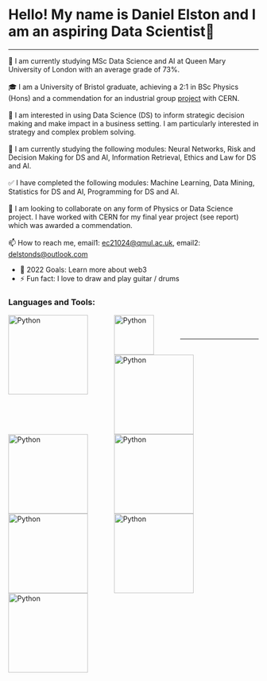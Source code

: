 # Hello! My name is Daniel Elston and I am an aspiring Data Scientist👋
---
👋 I am currently studying MSc Data Science and AI at Queen Mary University of London with an average grade of 73%.<br/>
<br/>
🎓 I am a University of Bristol graduate, achieving a 2:1 in BSc Physics (Hons) and a commendation for an industrial group [project][project] with CERN.<br/>
<br/>
👀 I am interested in using Data Science (DS) to inform strategic decision making and make impact in a business setting. I am particularly interested in strategy and complex problem solving.<br/>
<br/>
🌱 I am currently studying the following modules: Neural Networks, Risk and Decision Making for DS and AI, Information Retrieval, Ethics and Law for DS and AI.<br/>
<br/>
✅	I have completed the following modules: Machine Learning, Data Mining, Statistics for DS and AI, Programming for DS and AI.<br/>
<br/>
💞️ I am looking to collaborate on any form of Physics or Data Science project. I have worked with CERN for my final year project (see report) which was awarded a commendation.<br/><br/>
📫 How to reach me, email1: ec21024@qmul.ac.uk, email2: delstonds@outlook.com<br/>

- 🥅 2022 Goals: Learn more about web3
- ⚡ Fun fact: I love to draw and play guitar / drums

### Languages and Tools:


<img align="left" alt="Python" width="160px" src="https://www.python.org/static/img/python-logo@2x.png" style="padding-right:50px;" />
<img align="left" alt="Python" width="80px" src="https://pbs.twimg.com/profile_images/2224244757/twitter-128x128_400x400.png" style="padding-right:50px;" />
<img align="left" alt="Python" width="160px" src="https://www.python.org/static/img/python-logo@2x.png" />
<img align="left" alt="Python" width="160px" src="https://www.latex-project.org/img/latex-project-logo.svg" style="padding-right:50px;" />
<img align="left" alt="Python" width="160px" src="https://www.python.org/static/img/python-logo@2x.png" style="padding-right:50px;" />
<img align="left" alt="Python" width="160px" src="https://www.overleaf.com/" style="padding-right:50px;" />
<img align="left" alt="Python" width="160px" src="https://www.python.org/static/img/python-logo@2x.png" style="padding-right:50px;" />
<img align="left" alt="Python" width="160px" src="https://www.python.org/static/img/python-logo@2x.png" />



<br />
<br />

---

</details>

[project]: https://github.com/Daniel-Elston/LHC-Particle-Beam-Detection-for-CERN.git
